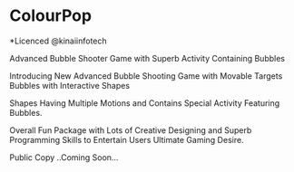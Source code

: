 # ColourPop
*Licenced @kinaiinfotech

Advanced Bubble Shooter Game with Superb Activity Containing Bubbles

Introducing New Advanced Bubble Shooting Game with Movable Targets Bubbles with Interactive Shapes

Shapes Having Multiple Motions and Contains Special Activity Featuring Bubbles.

Overall Fun Package with Lots of Creative Designing and Superb Programming Skills to Entertain Users Ultimate Gaming Desire. 

Public Copy ..Coming Soon...

